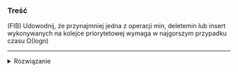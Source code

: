 ### Treść
(FIB)
Udowodnij, że przynajmniej jedna z operacji min, deletemin lub insert wykonywanych na
kolejce priorytetowej wymaga w najgorszym przypadku czasu Ω(logn)


------
<details><summary>Rozwiązanie</summary>
<p>
    
Trzeba pokazać, że jeśli moglibyśmy zrobić wszystkie operacje poniżej logn, to mielibyśmy złożoność sortowania nlogn, co jest sprzeczne z dolną granicą dla tego problemu w comparison model.





